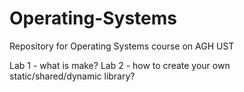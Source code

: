 # Operating-Systems
Repository for Operating Systems course on AGH UST

Lab 1 - what is make?
Lab 2 - how to create your own static/shared/dynamic library? 
